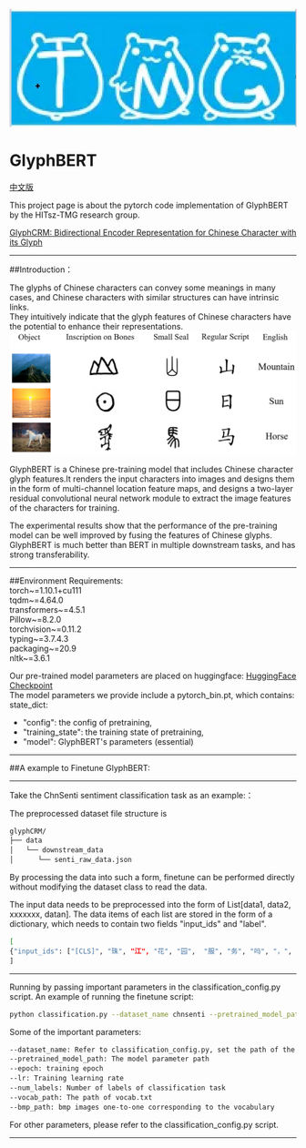 ![](TMG.jpg)
# GlyphBERT
[中文版](https://github.com/HITsz-TMG/GlyphBERT/readme.md)  

This project page is about the pytorch code implementation of GlyphBERT by the HITsz-TMG research group.

[GlyphCRM: Bidirectional Encoder Representation for Chinese Character with its Glyph](https://arxiv.org/pdf/2107.00395.pdf)



***

##Introduction：  


The glyphs of Chinese characters can convey some meanings in many cases, and Chinese characters with similar structures can have intrinsic links.   
They intuitively indicate that the glyph features of Chinese characters have the potential to enhance their representations.
![img.png](img.png)  

GlyphBERT is a Chinese pre-training model that includes Chinese character glyph features.It renders the input characters into images and designs them in the form of multi-channel location feature maps, and designs a two-layer residual convolutional neural network module to extract the image features of the characters for training.

The experimental results show that the performance of the pre-training model can be well improved by fusing the features of Chinese glyphs. GlyphBERT is much better than BERT in multiple downstream tasks, and has strong transferability.

***


##Environment Requirements:  
torch~=1.10.1+cu111  
tqdm~=4.64.0  
transformers~=4.5.1  
Pillow~=8.2.0  
torchvision~=0.11.2  
typing~=3.7.4.3  
packaging~=20.9  
nltk~=3.6.1  

Our pre-trained model parameters are placed on huggingface:  [HuggingFace Checkpoint](https://huggingface.co/HIT-TMG/GlyphCRM)  
The model parameters we provide include a pytorch_bin.pt, which contains:
state_dict:  
+ "config": the config of pretraining,  
+ "training_state": the training state of pretraining,  
+ "model": GlyphBERT's parameters (essential)

***
##A example to Finetune GlyphBERT: 

***

Take the ChnSenti sentiment classification task as an example:：  

The preprocessed dataset file structure is
```bash
glyphCRM/
├── data
│   └── downstream_data
│      └── senti_raw_data.json
```

By processing the data into such a form, finetune can be performed directly without modifying the dataset class to read the data.    

The input data needs to be preprocessed into the form of List[data1, data2, xxxxxxx, datan]. The data items of each list are stored in the form of a dictionary, which needs to contain two fields "input_ids" and "label".
```bash
[  
{"input_ids": ["[CLS]", "珠", "江", "花", "园",  "服", "务", "吗", "，", "一", "般", "[SEP]"], "label": 1},   
]  
```
***  

Running by passing important parameters in the classification_config.py script. An example of running the finetune script:  
```bash
python classification.py --dataset_name chnsenti --pretrained_model_path ./pretrained_model/save/pytorch_model.pt --epoch 10 --lr 3e-5 --num_labels 2 --vocab_path ./data/vocab.txt --bmp_path ./data/bmp48/  
```
Some of the important parameters:  
```bash
--dataset_name: Refer to classification_config.py, set the path of the processed data, put the preprocessed data in the specified location, and refer to it with dataset_name.  
--pretrained_model_path: The model parameter path 
--epoch: training epoch
--lr: Training learning rate
--num_labels: Number of labels of classification task
--vocab_path: The path of vocab.txt
--bmp_path: bmp images one-to-one corresponding to the vocabulary
```
For other parameters, please refer to the classification_config.py script.

***

